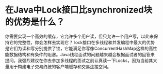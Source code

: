 # 在Java中Lock接口比synchronized块的优势是什么？

你需要实现一个高效的缓存，它允许多个用户读，但只允许一个用户写，以此来保持它的完整性，你会怎样去实现它？
lock接口在多线程和并发编程中最大的优势是它们为读和写分别提供了锁，它能满足你写像ConcurrentHashMap这样的高性能数据结构和有条件的阻塞。Java线程面试的问题越来越会根据面试者的回答来提问。我强烈建议在你去参加多线程的面试之前认真读一下Locks，因为当前其大量用于构建电子交易终统的客户端缓存和交易连接空间。